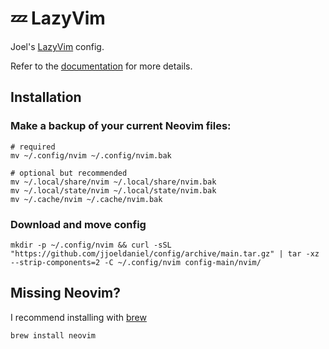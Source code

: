# 💤 LazyVim

Joel's [LazyVim](https://github.com/LazyVim/LazyVim) config.

Refer to the [documentation](https://lazyvim.github.io/installation) for more details.

## Installation

### Make a backup of your current Neovim files:

```terminal
# required
mv ~/.config/nvim ~/.config/nvim.bak

# optional but recommended
mv ~/.local/share/nvim ~/.local/share/nvim.bak
mv ~/.local/state/nvim ~/.local/state/nvim.bak
mv ~/.cache/nvim ~/.cache/nvim.bak
```

### Download and move config
```terminal
mkdir -p ~/.config/nvim && curl -sSL "https://github.com/jjoeldaniel/config/archive/main.tar.gz" | tar -xz --strip-components=2 -C ~/.config/nvim config-main/nvim/
```
## Missing Neovim?

I recommend installing with [brew](https://brew.sh/)

```terminal
brew install neovim
```
